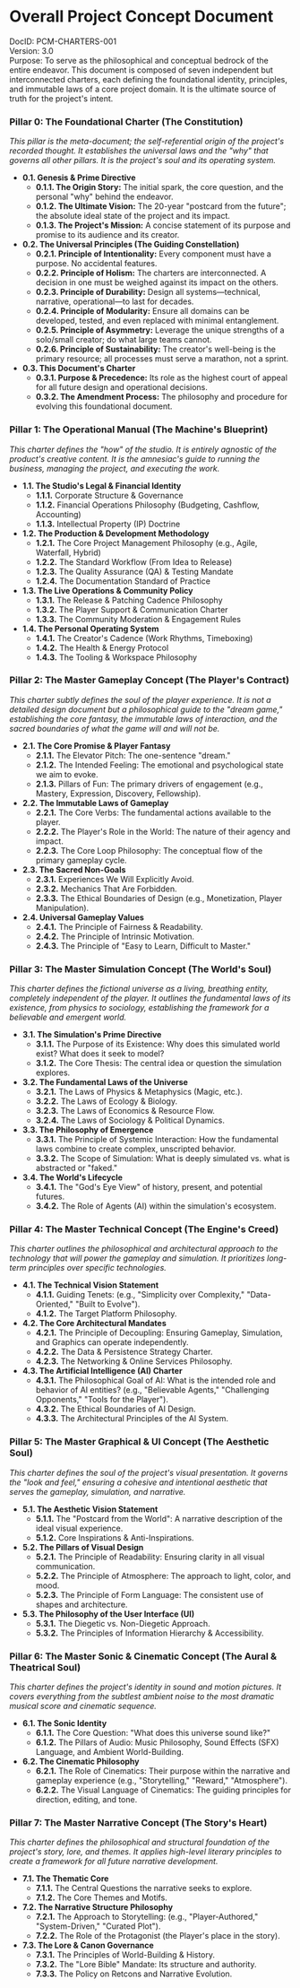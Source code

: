 # **Overall Project Concept Document**

DocID: PCM-CHARTERS-001  
Version: 3.0  
Purpose: To serve as the philosophical and conceptual bedrock of the entire endeavor. This document is composed of seven independent but interconnected charters, each defining the foundational identity, principles, and immutable laws of a core project domain. It is the ultimate source of truth for the project's intent.

### **Pillar 0: The Foundational Charter (The Constitution)**

*This pillar is the meta-document; the self-referential origin of the project's recorded thought. It establishes the universal laws and the "why" that governs all other pillars. It is the project's soul and its operating system.*

* **0.1. Genesis & Prime Directive**  
  * **0.1.1. The Origin Story:** The initial spark, the core question, and the personal "why" behind the endeavor.  
  * **0.1.2. The Ultimate Vision:** The 20-year "postcard from the future"; the absolute ideal state of the project and its impact.  
  * **0.1.3. The Project's Mission:** A concise statement of its purpose and promise to its audience and its creator.  
* **0.2. The Universal Principles (The Guiding Constellation)**  
  * **0.2.1. Principle of Intentionality:** Every component must have a purpose. No accidental features.  
  * **0.2.2. Principle of Holism:** The charters are interconnected. A decision in one must be weighed against its impact on the others.  
  * **0.2.3. Principle of Durability:** Design all systems—technical, narrative, operational—to last for decades.  
  * **0.2.4. Principle of Modularity:** Ensure all domains can be developed, tested, and even replaced with minimal entanglement.  
  * **0.2.5. Principle of Asymmetry:** Leverage the unique strengths of a solo/small creator; do what large teams cannot.  
  * **0.2.6. Principle of Sustainability:** The creator's well-being is the primary resource; all processes must serve a marathon, not a sprint.  
* **0.3. This Document's Charter**  
  * **0.3.1. Purpose & Precedence:** Its role as the highest court of appeal for all future design and operational decisions.  
  * **0.3.2. The Amendment Process:** The philosophy and procedure for evolving this foundational document.

### **Pillar 1: The Operational Manual (The Machine's Blueprint)**

*This charter defines the "how" of the studio. It is entirely agnostic of the product's creative content. It is the amnesiac's guide to running the business, managing the project, and executing the work.*

* **1.1. The Studio's Legal & Financial Identity**  
  * **1.1.1.** Corporate Structure & Governance  
  * **1.1.2.** Financial Operations Philosophy (Budgeting, Cashflow, Accounting)  
  * **1.1.3.** Intellectual Property (IP) Doctrine  
* **1.2. The Production & Development Methodology**  
  * **1.2.1.** The Core Project Management Philosophy (e.g., Agile, Waterfall, Hybrid)  
  * **1.2.2.** The Standard Workflow (From Idea to Release)  
  * **1.2.3.** The Quality Assurance (QA) & Testing Mandate  
  * **1.2.4.** The Documentation Standard of Practice  
* **1.3. The Live Operations & Community Policy**  
  * **1.3.1.** The Release & Patching Cadence Philosophy  
  * **1.3.2.** The Player Support & Communication Charter  
  * **1.3.3.** The Community Moderation & Engagement Rules  
* **1.4. The Personal Operating System**  
  * **1.4.1.** The Creator's Cadence (Work Rhythms, Timeboxing)  
  * **1.4.2.** The Health & Energy Protocol  
  * **1.4.3.** The Tooling & Workspace Philosophy

### **Pillar 2: The Master Gameplay Concept (The Player's Contract)**

*This charter subtly defines the soul of the player experience. It is not a detailed design document but a philosophical guide to the "dream game," establishing the core fantasy, the immutable laws of interaction, and the sacred boundaries of what the game will and will not be.*

* **2.1. The Core Promise & Player Fantasy**  
  * **2.1.1.** The Elevator Pitch: The one-sentence "dream."  
  * **2.1.2.** The Intended Feeling: The emotional and psychological state we aim to evoke.  
  * **2.1.3.** Pillars of Fun: The primary drivers of engagement (e.g., Mastery, Expression, Discovery, Fellowship).  
* **2.2. The Immutable Laws of Gameplay**  
  * **2.2.1.** The Core Verbs: The fundamental actions available to the player.  
  * **2.2.2.** The Player's Role in the World: The nature of their agency and impact.  
  * **2.2.3.** The Core Loop Philosophy: The conceptual flow of the primary gameplay cycle.  
* **2.3. The Sacred Non-Goals**  
  * **2.3.1.** Experiences We Will Explicitly Avoid.  
  * **2.3.2.** Mechanics That Are Forbidden.  
  * **2.3.3.** The Ethical Boundaries of Design (e.g., Monetization, Player Manipulation).  
* **2.4. Universal Gameplay Values**  
  * **2.4.1.** The Principle of Fairness & Readability.  
  * **2.4.2.** The Principle of Intrinsic Motivation.  
  * **2.4.3.** The Principle of "Easy to Learn, Difficult to Master."

### **Pillar 3: The Master Simulation Concept (The World's Soul)**

*This charter defines the fictional universe as a living, breathing entity, completely independent of the player. It outlines the fundamental laws of its existence, from physics to sociology, establishing the framework for a believable and emergent world.*

* **3.1. The Simulation's Prime Directive**  
  * **3.1.1.** The Purpose of its Existence: Why does this simulated world exist? What does it seek to model?  
  * **3.1.2.** The Core Thesis: The central idea or question the simulation explores.  
* **3.2. The Fundamental Laws of the Universe**  
  * **3.2.1.** The Laws of Physics & Metaphysics (Magic, etc.).  
  * **3.2.2.** The Laws of Ecology & Biology.  
  * **3.2.3.** The Laws of Economics & Resource Flow.  
  * **3.2.4.** The Laws of Sociology & Political Dynamics.  
* **3.3. The Philosophy of Emergence**  
  * **3.3.1.** The Principle of Systemic Interaction: How the fundamental laws combine to create complex, unscripted behavior.  
  * **3.3.2.** The Scope of Simulation: What is deeply simulated vs. what is abstracted or "faked."  
* **3.4. The World's Lifecycle**  
  * **3.4.1.** The "God's Eye View" of history, present, and potential futures.  
  * **3.4.2.** The Role of Agents (AI) within the simulation's ecosystem.

### **Pillar 4: The Master Technical Concept (The Engine's Creed)**

*This charter outlines the philosophical and architectural approach to the technology that will power the gameplay and simulation. It prioritizes long-term principles over specific technologies.*

* **4.1. The Technical Vision Statement**  
  * **4.1.1.** Guiding Tenets: (e.g., "Simplicity over Complexity," "Data-Oriented," "Built to Evolve").  
  * **4.1.2.** The Target Platform Philosophy.  
* **4.2. The Core Architectural Mandates**  
  * **4.2.1.** The Principle of Decoupling: Ensuring Gameplay, Simulation, and Graphics can operate independently.  
  * **4.2.2.** The Data & Persistence Strategy Charter.  
  * **4.2.3.** The Networking & Online Services Philosophy.  
* **4.3. The Artificial Intelligence (AI) Charter**  
  * **4.3.1.** The Philosophical Goal of AI: What is the intended role and behavior of AI entities? (e.g., "Believable Agents," "Challenging Opponents," "Tools for the Player").  
  * **4.3.2.** The Ethical Boundaries of AI Design.  
  * **4.3.3.** The Architectural Principles of the AI System.

### **Pillar 5: The Master Graphical & UI Concept (The Aesthetic Soul)**

*This charter defines the soul of the project's visual presentation. It governs the "look and feel," ensuring a cohesive and intentional aesthetic that serves the gameplay, simulation, and narrative.*

* **5.1. The Aesthetic Vision Statement**  
  * **5.1.1.** The "Postcard from the World": A narrative description of the ideal visual experience.  
  * **5.1.2.** Core Inspirations & Anti-Inspirations.  
* **5.2. The Pillars of Visual Design**  
  * **5.2.1.** The Principle of Readability: Ensuring clarity in all visual communication.  
  * **5.2.2.** The Principle of Atmosphere: The approach to light, color, and mood.  
  * **5.2.3.** The Principle of Form Language: The consistent use of shapes and architecture.  
* **5.3. The Philosophy of the User Interface (UI)**  
  * **5.3.1.** The Diegetic vs. Non-Diegetic Approach.  
  * **5.3.2.** The Principles of Information Hierarchy & Accessibility.

### **Pillar 6: The Master Sonic & Cinematic Concept (The Aural & Theatrical Soul)**

*This charter defines the project's identity in sound and motion pictures. It covers everything from the subtlest ambient noise to the most dramatic musical score and cinematic sequence.*

* **6.1. The Sonic Identity**  
  * **6.1.1.** The Core Question: "What does this universe sound like?"  
  * **6.1.2.** The Pillars of Audio: Music Philosophy, Sound Effects (SFX) Language, and Ambient World-Building.  
* **6.2. The Cinematic Philosophy**  
  * **6.2.1.** The Role of Cinematics: Their purpose within the narrative and gameplay experience (e.g., "Storytelling," "Reward," "Atmosphere").  
  * **6.2.2.** The Visual Language of Cinematics: The guiding principles for direction, editing, and tone.

### **Pillar 7: The Master Narrative Concept (The Story's Heart)**

*This charter defines the philosophical and structural foundation of the project's story, lore, and themes. It applies high-level literary principles to create a framework for all future narrative development.*

* **7.1. The Thematic Core**  
  * **7.1.1.** The Central Questions the narrative seeks to explore.  
  * **7.1.2.** The Core Themes and Motifs.  
* **7.2. The Narrative Structure Philosophy**  
  * **7.2.1.** The Approach to Storytelling: (e.g., "Player-Authored," "System-Driven," "Curated Plot").  
  * **7.2.2.** The Role of the Protagonist (the Player's place in the story).  
* **7.3. The Lore & Canon Governance**  
  * **7.3.1.** The Principles of World-Building & History.  
  * **7.3.2.** The "Lore Bible" Mandate: Its structure and authority.  
  * **7.3.3.** The Policy on Retcons and Narrative Evolution.